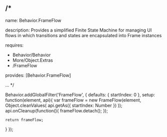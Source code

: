 /*
---

name: Behavior.FrameFlow

description: Provides a simplified Finite State Machine for managing UI flows in which
transitions and states are encapsulated into Frame instances

requires:
 - Behavior/Behavior
 - More/Object.Extras
 - /FrameFlow

provides: [Behavior.FrameFlow]

...
*/

Behavior.addGlobalFilter('FrameFlow', {
  defaults: {
    startIndex: 0
  },
  setup: function(element, api){
    var frameFlow = new FrameFlow(element, Object.cleanValues(
      api.getAs({
        startIndex: Number
      })
    ));
    api.onCleanup(function(){
      frameFlow.detach();
    });

    return frameFlow;
  }
});